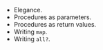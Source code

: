 * Elegance.
* Procedures as parameters.
* Procedures as return values.
* Writing <code>map</code>.
* Writing <code>all?</code>.
